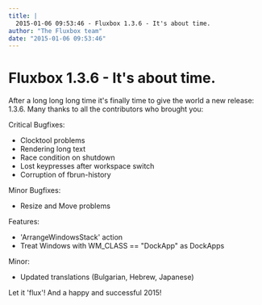 ```yaml
---
title: |
  2015-01-06 09:53:46 - Fluxbox 1.3.6 - It's about time.
author: "The Fluxbox team"
date: "2015-01-06 09:53:46"
---
```


# Fluxbox 1.3.6 - It's about time.


After a long long long time it's finally time to give the world a new
release: 1.3.6. Many thanks to all the contributors who brought you:

Critical Bugfixes:

* Clocktool problems
* Rendering long text
* Race condition on shutdown
* Lost keypresses after workspace switch
* Corruption of fbrun-history

Minor Bugfixes:

* Resize and Move problems

Features:

* 'ArrangeWindowsStack' action
* Treat Windows with WM_CLASS == "DockApp" as DockApps

Minor:

* Updated translations (Bulgarian, Hebrew, Japanese)


Let it 'flux'! And a happy and successful 2015!



